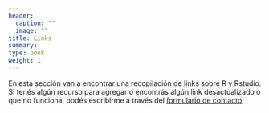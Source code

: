```yaml
---
header:
  caption: ""
  image: ""
title: Links
summary: 
type: book
weight: 1
---
```


En esta sección van a encontrar una recopilación de links sobre R y Rstudio. Si tenés algún recurso para agregar o encontrás algún link desactualizado o que no funciona, podés escribirme a través del [formulario de contacto](https://macarenaquiroga.netlify.app/#contact).